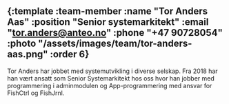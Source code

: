 {:template :team-member
 :name "Tor Anders Aas"
 :position "Senior systemarkitekt"
 :email "tor.anders@anteo.no"
 :phone "+47 90728054"
 :photo "/assets/images/team/tor-anders-aas.png"
 :order 6}
---
Tor Anders har jobbet med systemutvikling i diverse selskap. Fra 2018 har han vært ansatt som Senior Systemarkitekt hos oss hvor han jobber med programmering i adminmodulen og App-programmering med ansvar for FishCtrl og FishJrnl.